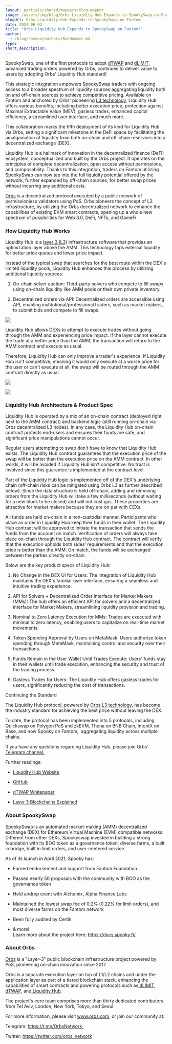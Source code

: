 ```yaml
---
layout: partials/shared/mappers/blog-mapper
image: /assets/img/blog/Orbs-Liquidity-Hub-Expands-to-SpookySwap-on-Fantom/bg.png
blogUrl: Orbs-Liquidity-Hub-Expands-to-SpookySwap-on-Fantom
date: 2024-06-02
title: "Orbs Liquidity Hub Expands to SpookySwap on Fantom!"
author:
  - /blog/common/authors/RanHammer.md
type:
short_description: 
---
```


SpookySwap, one of the first protocols to adopt [dTWAP](https://www.orbs.com/dtwap/) and [dLIMIT](https://www.orbs.com/dlimit/), advanced trading orders powered by Orbs, continues to deliver value to users by adopting Orbs' Liquidity Hub standard!

This strategic integration empowers SpookySwap traders with ongoing access to a broader spectrum of liquidity sources aggregating liquidity both on and off-chain sources to achieve competitive pricing. Available on Fantom and anchored by Orbs' pioneering [L3 technology](https://www.orbs.com/overview/), Liquidity Hub offers various benefits, including better execution price, protection against Maximal Extractable Value (MEV), gasless trades, enhanced capital efficiency, a streamlined user interface, and much more.

This collaboration marks the fifth deployment of its kind for Liquidity Hub via Orbs, setting a significant milestone in the DeFi space by facilitating the amalgamation of liquidity from both on-chain and off-chain reservoirs into a decentralized exchange (DEX).

Liquidity Hub is a hallmark of innovation in the decentralized finance (DeFi) ecosystem, conceptualized and built by the Orbs project. It operates on the principles of complete decentralization, open access without permissions, and composability. Thanks to this integration, traders on Fantom utilizing SpookySwap can now tap into the full liquidity potential offered by the network, further expanded by off-chain sources, for better swap prices without incurring any additional costs.

[Orbs](https://www.orbs.com/) is a decentralized protocol executed by a public network of permissionless validators using PoS. Orbs pioneers the concept of L3 infrastructure, by utilizing the Orbs decentralized network to enhance the capabilities of existing EVM smart contracts, opening up a whole new spectrum of possibilities for Web 3.0, DeFi, NFTs, and GameFi.

### How Liquidity Hub Works

Liquidity Hub is a [layer 3 (L3)](https://www.coingecko.com/learn/what-are-layer-3s-crypto) infrastructure software that provides an optimization layer above the AMM. This technology taps external liquidity for better price quotes and lower price impact.

Instead of the typical swap that searches for the best route within the DEX's limited liquidity pools, Liquidity Hub enhances this process by utilizing additional liquidity sources:

1.  On-chain solver auction: Third-party solvers who compete to fill swaps using on-chain liquidity like AMM pools or their own private inventory.

2.  Decentralized orders via API: Decentralized orders are accessible using API, enabling institutional/professional traders, such as market makers, to submit bids and compete to fill swaps.

![](/assets/img/blog/Orbs-Liquidity-Hub-Expands-to-SpookySwap-on-Fantom/img1.png)

Liquidity Hub allows DEXs to attempt to execute trades without going through the AMM and experiencing price impact. If the layer cannot execute the trade at a better price than the AMM, the transaction will return to the AMM contract and execute as usual.

Therefore, Liquidity Hub can only improve a trader's experience. If Liquidity Hub isn't competitive, meaning it would only execute at a worse price for the user or can't execute at all, the swap will be routed through the AMM contract directly as usual.

![](/assets/img/blog/Orbs-Liquidity-Hub-Expands-to-SpookySwap-on-Fantom/img2.png)


![](/assets/img/blog/Orbs-Liquidity-Hub-Expands-to-SpookySwap-on-Fantom/img3.png)


### Liquidity Hub Architecture & Product Spec

Liquidity Hub is operated by a mix of an on-chain contract (deployed right next to the AMM contract) and backend logic (still running on-chain via Orbs decentralized L3 nodes). In any case, the Liquidity Hub on-chain contract protects end-users and ensures their funds are safe, and significant price manipulations cannot occur.

Regular users attempting to swap don't have to know that Liquidity Hub exists. The Liquidity Hub contract guarantees that the execution price of the swap will be better than the execution price on the AMM contract. In other words, it will be avoided if Liquidity Hub isn't competitive. No trust is involved since this guarantee is implemented at the contract level.

Part of the Liquidity Hub logic is implemented off of the DEX's underlying chain (off-chain risks can be mitigated using Orbs L3 as further described below). Since the data structure is held off-chain, adding and removing orders from the Liquidity Hub will take a few milliseconds (without waiting for a new block to be closed) and will not cost gas. These properties are attractive for market makers because they are on par with CEXs.

All funds are held on-chain in a non-custodial manner. Participants who place an order in Liquidity Hub keep their funds in their wallet. The Liquidity Hub contract will be approved to initiate the transaction that sends the funds from the account on match. Verification of orders will always take place on-chain through the Liquidity Hub contract. The contract will verify that the execution upholds both sides' requirements and that the execution price is better than the AMM. On match, the funds will be exchanged between the parties directly on-chain.

Below are the key product specs of Liquidity Hub:

1.  No Change in the DEX UI for Users: The integration of Liquidity Hub maintains the DEX's familiar user interface, ensuring a seamless and intuitive trading experience.

2.  API for Solvers + Decentralized Order Interface for Market Makers (MMs): The hub offers an efficient API for solvers and a decentralized interface for Market Makers, streamlining liquidity provision and trading.

3.  Nominal to Zero Latency Execution for MMs: Trades are executed with minimal to zero latency, enabling users to capitalize on real-time market movements.

4.  Token Spending Approval by Users on MetaMask: Users authorize token spending through MetaMask, maintaining control and security over their transactions.

5.  Funds Remain in the User Wallet Until Trades Execute: Users' funds stay in their wallets until trade execution, enhancing the security and trust of the trading process.

6.  Gasless Trades for Users: The Liquidity Hub offers gasless trades for users, significantly reducing the cost of transactions.

Continuing the Standard 

The Liquidity Hub protocol, powered by [Orbs L3 technology](https://www.orbs.com/overview/), has become the industry standard for achieving the best price without leaving the DEX.

To date, the protocol has been implemented into 5 protocols, including Quickswap on Polygon PoS and zkEVM, Thena on BNB Chain, IntentX on Base, and now Spooky on Fantom,  aggregating liquidity across multiple chains.

If you have any questions regarding Liquidity Hub, please join Orbs' [Telegram channel.](https://t.me/OrbsNetwork)

Further readings:

-   [Liquidity Hub Website](https://www.orbs.com/liquidity-hub/)

-   [GitHub](https://github.com/orbs-network/liquidity-hub)

-   [dTWAP Whitepaper](https://www.orbs.com/white-papers/dTWAP/)

-   [Layer 3 Blockchains Explained](https://www.coingecko.com/learn/what-are-layer-3s-crypto)

<div class='line-separator'> </div>

### About SpookySwap

SpookySwap is an automated market-making (AMM) decentralized exchange (DEX) for Ethereum Virtual Machine (EVM) compatible networks. Different from other DEXs, Spookyswap invested in building a strong foundation with its BOO token as a governance token, diverse farms, a built in bridge, built in limit orders, and user-centered service.

As of its launch in April 2021, Spooky has:

-   Earned endorsement and support from Fantom Foundation 

-   Passed nearly 50 proposals with the community with BOO as the governance token 

-   Held airdrop event with Alchemix, Alpha Finance Labs 

-   Maintained the lowest swap fee of 0.2% (0.22% for limit orders), and most diverse farms on the Fantom network

-   Been fully audited by Certik

-   & more!\
Learn more about the project here: https://docs.spooky.fi/

<div class='line-separator'> </div>


### About Orbs 

[Orbs](https://www.orbs.com/) is a "Layer-3" public blockchain infrastructure project powered by PoS, pioneering on-chain innovation since 2017.

Orbs is a separate execution layer on top of L1/L2 chains and under the application layer as part of a tiered blockchain stack, enhancing the capabilities of smart contracts and powering protocols such as[  dLIMIT](https://www.orbs.com/dlimit/),[  dTWAP](https://www.orbs.com/dtwap/), and[  Liquidity Hub](https://www.orbs.com/liquidity-hub/).

The project's core team comprises more than thirty dedicated contributors from Tel Aviv, London, New York, Tokyo, and Seoul.

For more information, please visit www.orbs.com, or join our community at: 

Telegram: https://t.me/OrbsNetwork 

Twitter: https://twitter.com/orbs_network